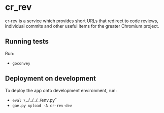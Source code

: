 # cr\_rev
cr-rev is a service which provides short URLs that redirect to code reviews,
individual commits and other useful items for the greater Chromium project.

## Running tests
Run:
- `goconvey`

## Deployment on development
To deploy the app onto development environment, run:
- `eval \`../../../../env.py\``
- `gae.py upload -A cr-rev-dev`
